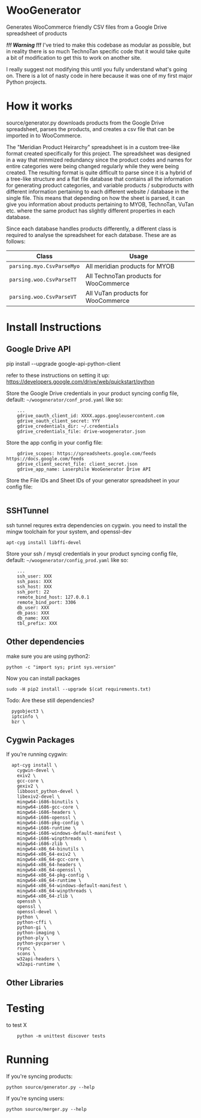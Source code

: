 # WooGenerator

Generates WooCommerce friendly CSV files from a Google Drive spreadsheet of products

***!!! Warning !!!***
I've tried to make this codebase as modular as possible, but in reality there is
so much TechnoTan specific code that it would take quite a bit of modification
to get this to work on another site.

I really suggest not modifying this until you fully understand what's going on.
There is a lot of nasty code in here because it was one of my first major Python
projects.

How it works
====
source/generator.py downloads products from the Google Drive spreadsheet, parses the
products, and creates a csv file that can be imported in to WooCommerce.

The "Meridian Product Heirarchy" spreadsheet is in a custom tree-like format
created specifically for this project. The spreadsheet was designed in a way
that minmized redundancy since the product codes and names for entire categories
were being changed regularly while they were being created. The resulting
format is quite difficult to parse since it is a hybrid of a tree-like structure
and a flat file database that contains all the information for generating product
categories, and variable products / subproducts with different information
pertaining to each different website / database in the single file. This means
that depending on how the sheet is parsed, it can give you information about
products pertaining to MYOB, TechnoTan, VuTan etc. where the same product has
slightly different properties in each database.

Since each database handles products differently, a different class is required
to analyse the spreadsheet for each database. These are as follows:

| Class | Usage |
| --- | --- |
| `parsing.myo.CsvParseMyo` | All meridian products for MYOB |
| `parsing.woo.CsvParseTT` | All TechnoTan products for WooCommerce |
| `parsing.woo.CsvParseVT` | All VuTan products for WooCommerce |



Install Instructions
====================

Google Drive API
----------------

pip install --upgrade google-api-python-client

refer to these instructions on setting it up:
https://developers.google.com/drive/web/quickstart/python

Store the Google Drive credentials in your product syncing config file, default: `~/woogenerator/conf_prod.yaml` like so:

```
    ...
    gdrive_oauth_client_id: XXXX.apps.googleusercontent.com
    gdrive_oauth_client_secret: YYY
    gdrive_credentials_dir: ~/.credentials
    gdrive_credentials_file: drive-woogenerator.json
```

Store the app config in your config file:

```
    gdrive_scopes: https://spreadsheets.google.com/feeds https://docs.google.com/feeds
    gdrive_client_secret_file: client_secret.json
    gdrive_app_name: Laserphile WooGenerator Drive API
```

Store the File IDs and Sheet IDs of your generator spreadsheet in your config file:

```

```

SSHTunnel
---------

ssh tunnel requres extra dependencies on cygwin. you need to install the mingw toolchain for your system, and openssl-dev

``` shell
apt-cyg install libffi-devel
```

Store your ssh / mysql credentials in your product syncing config file, default: `~/woogenerator/config_prod.yaml` like so:

```
    ...
    ssh_user: XXX
    ssh_pass: XXX
    ssh_host: XXX
    ssh_port: 22
    remote_bind_host: 127.0.0.1
    remote_bind_port: 3306
    db_user: XXX
    db_pass: XXX
    db_name: XXX
    tbl_prefix: XXX

```

Other dependencies
------------------

make sure you are using python2:

`python -c "import sys; print sys.version"`

Now you can install packages

`sudo -H pip2 install --upgrade $(cat requirements.txt)`

Todo: Are these still dependencies?
```
  pygobject3 \
  iptcinfo \
  bzr \
```

Cygwin Packages
---------------
If you're running cygwin:

```
  apt-cyg install \
    cygwin-devel \
    exiv2 \
    gcc-core \
    gexiv2 \
    libboost_python-devel \
    libexiv2-devel \
    mingw64-i686-binutils \
    mingw64-i686-gcc-core \
    mingw64-i686-headers \
    mingw64-i686-openssl \
    mingw64-i686-pkg-config \
    mingw64-i686-runtime \
    mingw64-i686-windows-default-manifest \
    mingw64-i686-winpthreads \
    mingw64-i686-zlib \
    mingw64-x86_64-binutils \
    mingw64-x86_64-exiv2 \
    mingw64-x86_64-gcc-core \
    mingw64-x86_64-headers \
    mingw64-x86_64-openssl \
    mingw64-x86_64-pkg-config \
    mingw64-x86_64-runtime \
    mingw64-x86_64-windows-default-manifest \
    mingw64-x86_64-winpthreads \
    mingw64-x86_64-zlib \
    openssh \
    openssl \
    openssl-devel \
    python \
    python-cffi \
    python-gi \
    python-imaging \
    python-ply \
    python-pycparser \
    rsync \
    scons \
    w32api-headers \
    w32api-runtime \
```

Other Libraries
---------------

Testing
====
to test X
```
    python -m unittest discover tests
```

Running
====
If you're syncing products:

`python source/generator.py --help`

If you're syncing users:

`python source/merger.py --help`

